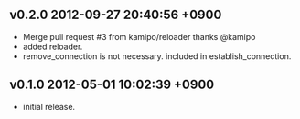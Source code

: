 v0.2.0				2012-09-27 20:40:56 +0900
------------------------------------------------------------------------
 - Merge pull request #3 from kamipo/reloader thanks @kamipo
 - added reloader.
 - remove_connection is not necessary. included in establish_connection.

v0.1.0				2012-05-01 10:02:39 +0900
------------------------------------------------------------------------
 - initial release.
